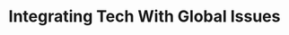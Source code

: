 ---
layout: post
title: "Integrating Tech With Global Issues"
image: /voice/images/logo.png
identity: mgwu
tags:
- Me
- Side Projects
- App
- iOS
- Voice
---